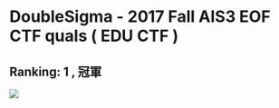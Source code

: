# DoubleSigma - 2017 Fall AIS3 EOF CTF quals ( EDU CTF )
## Ranking: 1 , 冠軍
![](https://github.com/ssspeedgit00/CTF/blob/master/2018/2017_Fall_Edu-CTF_AIS3-EOF-CTF/scoreboard.png)